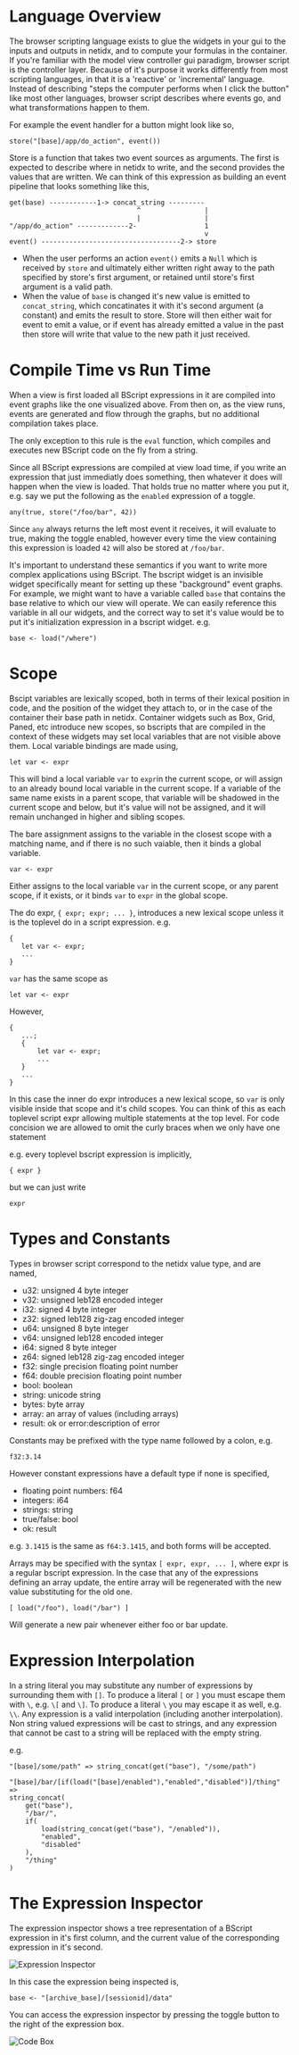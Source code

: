 # Language Overview

The browser scripting language exists to glue the widgets in your gui
to the inputs and outputs in netidx, and to compute your formulas in
the container. If you're familiar with the model view controller gui
paradigm, browser script is the controller layer. Because of it's
purpose it works differently from most scripting languages, in that it
is a 'reactive' or 'incremental' language. Instead of describing
"steps the computer performs when I click the button" like most other
languages, browser script describes where events go, and what
transformations happen to them.

For example the event handler for a button might look like so,
```
store("[base]/app/do_action", event())
```

Store is a function that takes two event sources as arguments. The
first is expected to describe where in netidx to write, and the second
provides the values that are written.  We can think of this expression
as building an event pipeline that looks something like this,

```
get(base) ------------1-> concat_string ---------
                                ^                |
                                |                |
"/app/do_action" -------------2-                 1
                                                 v
event() -----------------------------------2-> store
```

- When the user performs an action `event()` emits a `Null` which is
  received by `store` and ultimately either written right away to the
  path specified by store's first argument, or retained until store's
  first argument is a valid path.
- When the value of `base` is changed it's new value is emitted to
  `concat_string`, which concatinates it with it's second argument (a
  constant) and emits the result to store. Store will then either wait
  for event to emit a value, or if event has already emitted a value
  in the past then store will write that value to the new path it just
  received.

# Compile Time vs Run Time

When a view is first loaded all BScript expressions in it are compiled
into event graphs like the one visualized above. From then on, as the
view runs, events are generated and flow through the graphs, but no
additional compilation takes place.

The only exception to this rule is the `eval` function, which compiles
and executes new BScript code on the fly from a string.

Since all BScript expressions are compiled at view load time, if you
write an expression that just immediatly does something, then whatever
it does will happen when the view is loaded. That holds true no matter
where you put it, e.g. say we put the following as the `enabled`
expression of a toggle.

`any(true, store("/foo/bar", 42))`

Since `any` always returns the left most event it receives, it will
evaluate to true, making the toggle enabled, however every time the
view containing this expression is loaded `42` will also be stored at
`/foo/bar`.

It's important to understand these semantics if you want to write more
complex applications using BScript. The bscript widget is an invisible
widget specifically meant for setting up these "background" event
graphs. For example, we might want to have a variable called `base`
that contains the base relative to which our view will operate. We can
easily reference this variable in all our widgets, and the correct way
to set it's value would be to put it's initialization expression in a
bscript widget. e.g.

```
base <- load("/where")
```

# Scope

Bscipt variables are lexically scoped, both in terms of their lexical
position in code, and the position of the widget they attach to, or in
the case of the container their base path in netidx. Container widgets
such as Box, Grid, Paned, etc introduce new scopes, so bscripts that
are compiled in the context of these widgets may set local variables
that are not visible above them. Local variable bindings are made
using,

```
let var <- expr
```

This will bind a local variable `var` to `expr`in the current scope,
or will assign to an already bound local variable in the current
scope. If a variable of the same name exists in a parent scope, that
variable will be shadowed in the current scope and below, but it's
value will not be assigned, and it will remain unchanged in higher and
sibling scopes.

The bare assignment assigns to the variable in the closest scope with
a matching name, and if there is no such vaiable, then it binds a
global variable.

```
var <- expr
```

Either assigns to the local variable `var` in the current scope, or
any parent scope, if it exists, or it binds `var` to `expr` in the
global scope.

The do expr, `{ expr; expr; ... }`, introduces a new lexical scope
unless it is the toplevel do in a script expression. e.g.

```
{
   let var <- expr;
   ...
}
```

`var` has the same scope as

```
let var <- expr
```

However,

```
{
   ...;
   {
       let var <- expr;
       ...
   }
   ...
}
```

In this case the inner do expr introduces a new lexical scope, so
`var` is only visible inside that scope and it's child scopes. You can
think of this as each toplevel script expr allowing multiple
statements at the top level. For code concision we are allowed to omit
the curly braces when we only have one statement

e.g. every toplevel bscript expression is implicitly,

```
{ expr }
```

but we can just write

```
expr
```

# Types and Constants

Types in browser script correspond to the netidx value type, and are
named,

- u32: unsigned 4 byte integer
- v32: unsigned leb128 encoded integer
- i32: signed 4 byte integer
- z32: signed leb128 zig-zag encoded integer
- u64: unsigned 8 byte integer
- v64: unsigned leb128 encoded integer
- i64: signed 8 byte integer
- z64: signed leb128 zig-zag encoded integer
- f32: single precision floating point number
- f64: double precision floating point number
- bool: boolean
- string: unicode string
- bytes: byte array
- array: an array of values (including arrays)
- result: ok or error:description of error

Constants may be prefixed with the type name followed by a colon, e.g.

`f32:3.14`

However constant expressions have a default type if none is specified,

- floating point numbers: f64
- integers: i64
- strings: string
- true/false: bool
- ok: result

e.g. `3.1415` is the same as `f64:3.1415`, and both forms will be
accepted.

Arrays may be specified with the syntax `[ expr, expr, ... ]`, where
expr is a regular bscript expression. In the case that any of the
expressions defining an array update, the entire array will be
regenerated with the new value substituting for the old one.

```
[ load("/foo"), load("/bar") ]
```

Will generate a new pair whenever either foo or bar update.

# Expression Interpolation

In a string literal you may substitute any number of expressions by
surrounding them with `[]`. To produce a literal `[` or `]` you must
escape them with `\`, e.g. `\[` and `\]`. To produce a literal `\` you
may escape it as well, e.g. `\\`. Any expression is a valid
interpolation (including another interpolation). Non string valued
expressions will be cast to strings, and any expression that cannot be
cast to a string will be replaced with the empty string.

e.g.
```
"[base]/some/path" => string_concat(get("base"), "/some/path")
```

```
"[base]/bar/[if(load("[base]/enabled"),"enabled","disabled")]/thing" => 
string_concat(
    get("base"),
    "/bar/",
    if(
        load(string_concat(get("base"), "/enabled")),
        "enabled",
        "disabled"
    ),
    "/thing"
)
```

# The Expression Inspector

The expression inspector shows a tree representation of a BScript
expression in it's first column, and the current value of the
corresponding expression in it's second.

![Expression Inspector](./expression-inspector.png)

In this case the expression being inspected is,

```
base <- "[archive_base]/[sessionid]/data"
``` 

You can access the expression inspector by pressing the toggle button
to the right of the expression box.

![Code Box](./bscript-code-box.png)

